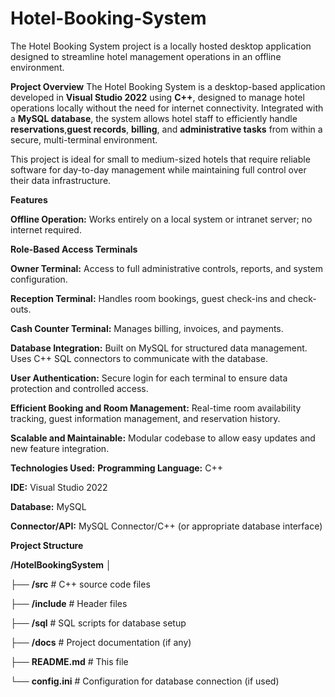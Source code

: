 # Hotel-Booking-System
The Hotel Booking System project is a locally hosted desktop application designed to streamline hotel management operations in an offline environment.

**Project Overview**
The Hotel Booking System is a desktop-based application developed in <b>Visual Studio 2022</b> using **C++**, designed to manage hotel operations locally without the need for internet connectivity. Integrated with a **MySQL database**, the system allows hotel staff to efficiently handle **reservations**,**guest records**, **billing**, and **administrative tasks** from within a secure, multi-terminal environment.

This project is ideal for small to medium-sized hotels that require reliable software for day-to-day management while maintaining full control over their data infrastructure.

**Features**

**Offline Operation:** Works entirely on a local system or intranet server; no internet required.

**Role-Based Access Terminals**

**Owner Terminal:** Access to full administrative controls, reports, and system configuration.

**Reception Terminal:** Handles room bookings, guest check-ins and check-outs.

**Cash Counter Terminal:** Manages billing, invoices, and payments.

**Database Integration:** Built on MySQL for structured data management. Uses C++ SQL connectors to communicate with the database.

**User Authentication:** Secure login for each terminal to ensure data protection and controlled access.

**Efficient Booking and Room Management:** Real-time room availability tracking, guest information management, and reservation history.

**Scalable and Maintainable:** Modular codebase to allow easy updates and new feature integration.

**Technologies Used:**
**Programming Language:** C++

**IDE:** Visual Studio 2022

**Database:** MySQL

**Connector/API:** MySQL Connector/C++ (or appropriate database interface)

**Project Structure**

**/HotelBookingSystem**
│

├── **/src**               # C++ source code files

├── **/include**          # Header files

├── **/sql**               # SQL scripts for database setup

├── **/docs**             # Project documentation (if any)

├── **README.md**          # This file

└── **config.ini**         # Configuration for database connection (if used)

